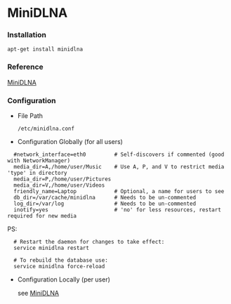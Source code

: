 # MiniDLNA

### Installation
`apt-get install minidlna`

### Reference
[MiniDLNA](https://help.ubuntu.com/community/MiniDLNA)

### Configuration
  + File Path<p>
    `/etc/minidlna.conf`<p>

  + Configuration Globally (for all users)
  ```
    #network_interface=eth0         # Self-discovers if commented (good with NetworkManager)
    media_dir=A,/home/user/Music    # Use A, P, and V to restrict media 'type' in directory
    media_dir=P,/home/user/Pictures
    media_dir=V,/home/user/Videos
    friendly_name=Laptop            # Optional, a name for users to see
    db_dir=/var/cache/minidlna      # Needs to be un-commented
    log_dir=/var/log                # Needs to be un-commented
    inotify=yes                     # 'no' for less resources, restart required for new media
  ```
  PS:
  ```
    # Restart the daemon for changes to take effect:
    service minidlna restart

    # To rebuild the database use:
    service minidlna force-reload
  ```

  + Configuration Locally (per user)<p>
  see [MiniDLNA](https://help.ubuntu.com/community/MiniDLNA)<p>
